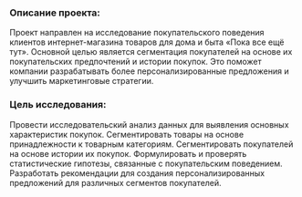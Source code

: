 ### Описание проекта:

Проект направлен на исследование покупательского поведения клиентов интернет-магазина товаров для дома и быта «Пока все ещё тут». Основной целью является сегментация покупателей на основе их покупательских предпочтений и истории покупок. Это поможет компании разрабатывать более персонализированные предложения и улучшить маркетинговые стратегии.
### Цель исследования:

Провести исследовательский анализ данных для выявления основных характеристик покупок.
Сегментировать товары на основе принадлежности к товарным категориям.
Сегментировать покупателей на основе истории их покупок.
Формулировать и проверять статистические гипотезы, связанные с покупательским поведением.
Разработать рекомендации для создания персонализированных предложений для различных сегментов покупателей.
